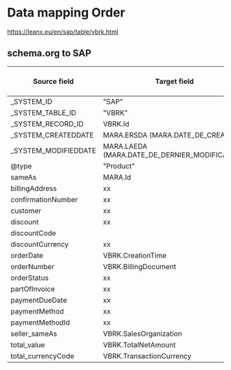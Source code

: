 # Data mapping Order

https://leanx.eu/en/sap/table/vbrk.html

## schema.org to SAP
|Source field | Target field | Transformation | Reference value mapping | 
|-------------|--------------|----------------|-------------------------|
| _SYSTEM_ID  | "SAP" |
|	_SYSTEM_TABLE_ID  | "VBRK" |
|	_SYSTEM_RECORD_ID | VBRK.Id |
|	_SYSTEM_CREATEDDATE  | MARA.ERSDA (MARA.DATE_DE_CREATION)|
|	_SYSTEM_MODIFIEDDATE  | MARA.LAEDA (MARA.DATE_DE_DERNIER_MODIFICATION)|
|@type | "Product" |
|sameAs | MARA.Id |
| billingAddress | xx | 
| confirmationNumber | xx | 
| customer | xx | 
| discount | xx |
| discountCode | 
| discountCurrency | xx | 
| orderDate |  VBRK.CreationTime | 
| orderNumber | VBRK.BillingDocument | 
| orderStatus | xx | 
| partOfInvoice | xx | 
| paymentDueDate | xx | 
| paymentMethod | xx | 
| paymentMethodId | xx | 
| seller_sameAs | VBRK.SalesOrganization |
| total_value | VBRK.TotalNetAmount | 
| total_currencyCode | VBRK.TransactionCurrency | 
